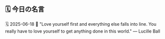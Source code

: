 ## 🗓️ 今日の名言

<!--START_SECTION:quote-->
🗓️ 2025-06-18
💬 "Love yourself first and everything else falls into line. You really have to love yourself to get anything done in this world." — Lucille Ball
<!--END_SECTION:quote-->
